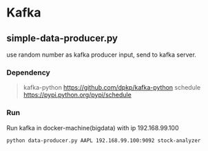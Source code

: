 # Kafka


## simple-data-producer.py
use random number as kafka producer input, send to kafka server.

### Dependency
>kafka-python    https://github.com/dpkp/kafka-python
>schedule        https://pypi.python.org/pypi/schedule

### Run
Run kafka in docker-machine(bigdata) with ip 192.168.99.100
```sh
python data-producer.py AAPL 192.168.99.100:9092 stock-analyzer
```